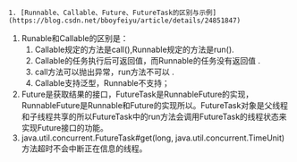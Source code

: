     1. [Runnable、Callable、Future、FutureTask的区别与示例](https://blog.csdn.net/bboyfeiyu/article/details/24851847)     
1. Runable和Callable的区别是：     
      1. Callable规定的方法是call(),Runnable规定的方法是run().     
      2. Callable的任务执行后可返回值，而Runnable的任务没有返回值 .    
      3. call方法可以抛出异常，run方法不可以 .     
      4. Callable支持泛型，Runnable不支持；     
1. Future是获取结果的接口，FutureTask是RunnableFuture的实现，RunnableFuture是Runnable和Future的实现所以。FutureTask对象是父线程和子线程共享的所以FutureTask中的run方法会调用FutureTask的线程状态来实现Future接口的功能。
1. java.util.concurrent.FutureTask#get(long, java.util.concurrent.TimeUnit)方法超时不会中断正在信息的线程。      
